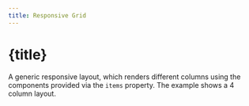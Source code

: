 ```yaml
---
title: Responsive Grid
---
```


# {title}

A generic responsive layout, which renders different columns using the components provided via the `items` property. The example shows a 4 column layout.
